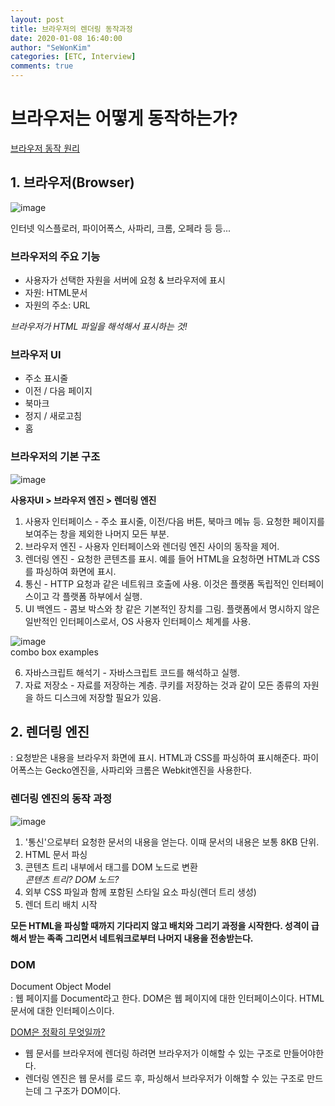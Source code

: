 ```yaml
---
layout: post
title: 브라우저의 렌더링 동작과정
date: 2020-01-08 16:40:00
author: "SeWonKim"
categories: [ETC, Interview]
comments: true
---
```


# 브라우저는 어떻게 동작하는가?

[브라우저 동작 원리](https://d2.naver.com/helloworld/59361)

## 1. 브라우저(Browser)

![image](https://user-images.githubusercontent.com/30452963/71958868-b1268000-3234-11ea-8177-38a2a3fba1d6.png)

인터넷 익스플로러, 파이어폭스, 사파리, 크롬, 오페라 등 등...

### 브라우저의 주요 기능
- 사용자가 선택한 자원을 서버에 요청 & 브라우저에 표시
- 자원: HTML문서
- 자원의 주소: URL

*브라우저가 HTML 파일을 해석해서 표시하는 것!*

### 브라우저 UI
- 주소 표시줄
- 이전 / 다음 페이지
- 북마크
- 정지 / 새로고침
- 홈

### 브라우저의 기본 구조

![image](https://user-images.githubusercontent.com/30452963/71959404-01eaa880-3236-11ea-86c9-4b64816940f2.png)

**사용자UI > 브라우저 엔진 > 렌더링 엔진**

1. 사용자 인터페이스 - 주소 표시줄, 이전/다음 버튼, 북마크 메뉴 등. 요청한 페이지를 보여주는 창을 제외한 나머지 모든 부분.
2. 브라우저 엔진 - 사용자 인터페이스와 렌더링 엔진 사이의 동작을 제어.
3. 렌더링 엔진 - 요청한 콘텐츠를 표시. 예를 들어 HTML을 요청하면 HTML과 CSS를 파싱하여 화면에 표시.
4. 통신 - HTTP 요청과 같은 네트워크 호출에 사용. 이것은 플랫폼 독립적인 인터페이스이고 각 플랫폼 하부에서 실행.
5. UI 백엔드 - 콤보 박스와 창 같은 기본적인 장치를 그림. 플랫폼에서 명시하지 않은 일반적인 인터페이스로서, OS 사용자 인터페이스 체계를 사용.

![image](https://user-images.githubusercontent.com/30452963/71959621-7e7d8700-3236-11ea-8998-4613d95004f7.png)       
combo box examples

6. 자바스크립트 해석기 - 자바스크립트 코드를 해석하고 실행.
7. 자료 저장소 - 자료를 저장하는 계층. 쿠키를 저장하는 것과 같이 모든 종류의 자원을 하드 디스크에 저장할 필요가 있음.

## 2. 렌더링 엔진

: 요청받은 내용을 브라우저 화면에 표시. HTML과 CSS를 파싱하여 표시해준다. 파이어폭스는 Gecko엔진을, 사파리와 크롬은 Webkit엔진을 사용한다.

### 렌더링 엔진의 동작 과정

![image](https://user-images.githubusercontent.com/30452963/71960095-838f0600-3237-11ea-8d41-f107845fd73c.png)


1. '통신'으로부터 요청한 문서의 내용을 얻는다. 이때 문서의 내용은 보통 8KB 단위.
2. HTML 문서 파싱
3. 콘텐츠 트리 내부에서 태그를 DOM 노드로 변환      
*콘텐츠 트리? DOM 노드?*
4. 외부 CSS 파일과 함께 포함된 스타일 요소 파싱(렌더 트리 생성)
5. 렌더 트리 배치 시작

**모든 HTML을 파싱할 때까지 기다리지 않고 배치와 그리기 과정을 시작한다. 성격이 급해서 받는 족족 그리면서 네트워크로부터 나머지 내용을 전송받는다.** 

### DOM

Document Object Model    
: 웹 페이지를 Document라고 한다. DOM은 웹 페이지에 대한 인터페이스이다. HTML 문서에 대한 인터페이스이다. 

[DOM은 정확히 무엇일까?](https://wit.nts-corp.com/2019/02/14/5522)

- 웹 문서를 브라우저에 렌더링 하려면 브라우저가 이해할 수 있는 구조로 만들어야한다.
- 렌더링 엔진은 웹 문서를 로드 후, 파싱해서 브라우저가 이해할 수 있는 구조로 만드는데 그 구조가 DOM이다.
